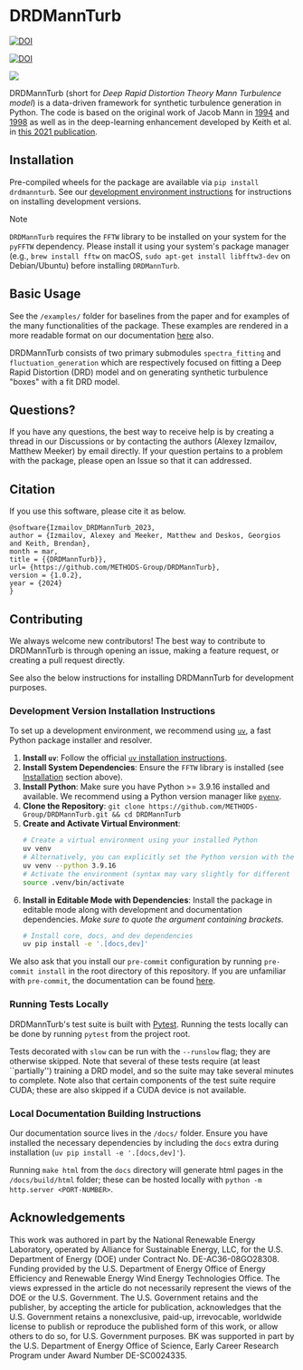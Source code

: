 # DRDMannTurb

[![DOI](https://zenodo.org/badge/649495955.svg)](https://doi.org/10.5281/zenodo.13922330)

[![DOI](https://camo.githubusercontent.com/8297af3b00072c1c2b0c4357a0ba3c8f3ac2517f4eb737eb020f3fa35fbdd13e/68747470733a2f2f6a6f73732e7468656f6a2e6f72672f7061706572732f31302e32313130352f6a6f73732e30363833382f7374617475732e737667)](https://doi.org/10.21105/joss.06838)

![](https://github.com/METHODS-Group/DRDMannTurb/assets/74629347/604fcde9-41e1-4671-8c10-b1493cadfa88)

DRDMannTurb (short for *Deep Rapid Distortion Theory Mann Turbulence model*) is a data-driven framework
for synthetic turbulence generation in Python.
The code is based on the original work of Jacob Mann in [1994](https://doi.org/10.1017/S0022112094001886) and [1998](https://doi.org/10.1016/S0266-8920(97)00036-2)
as well as in the deep-learning enhancement developed by Keith et al. in [this 2021 publication](https://arxiv.org/pdf/2107.11046.pdf).

## Installation

Pre-compiled wheels for the package are available via ``pip install drdmannturb``.
See our [development environment instructions](#development-version-installation-instructions)
for instructions on installing development versions.

> [!NOTE]
> `DRDMannTurb` requires the `FFTW` library to be installed on your system for the `pyFFTW` dependency. Please install it using your system's package manager (e.g., `brew install fftw` on macOS, `sudo apt-get install libfftw3-dev` on Debian/Ubuntu) before installing `DRDMannTurb`.

## Basic Usage

See the ``/examples/`` folder for baselines from the paper and for examples of the many functionalities of the package. These examples are rendered in a more readable
format on our documentation [here](https://methods-group.github.io/DRDMannTurb/examples.html) also.

DRDMannTurb consists of two primary submodules ``spectra_fitting`` and ``fluctuation_generation``
which are respectively focused on fitting a Deep Rapid Distortion (DRD) model and
on generating synthetic turbulence "boxes" with a fit DRD model.

## Questions?

If you have any questions, the best way to receive help is by creating a thread in our Discussions or by contacting the authors (Alexey Izmailov, Matthew Meeker) by email directly. If your question pertains to a problem with the package, please open an Issue so that it can addressed.

## Citation

If you use this software, please cite it as below.

```
@software{Izmailov_DRDMannTurb_2023,
author = {Izmailov, Alexey and Meeker, Matthew and Deskos, Georgios and Keith, Brendan},
month = mar,
title = {{DRDMannTurb}},
url= {https://github.com/METHODS-Group/DRDMannTurb},
version = {1.0.2},
year = {2024}
}
```

## Contributing

We always welcome new contributors! The best way to contribute to DRDMannTurb is through opening an issue, making a feature request, or creating a pull request directly.

See also the below instructions for installing DRDMannTurb for development purposes.

### Development Version Installation Instructions

To set up a development environment, we recommend using [`uv`](https://github.com/astral-sh/uv), a fast Python package installer and resolver.

1.  **Install `uv`**: Follow the official [`uv` installation instructions](https://github.com/astral-sh/uv#installation).
2.  **Install System Dependencies**: Ensure the `FFTW` library is installed (see [Installation](#installation) section above).
3.  **Install Python**: Make sure you have Python >= 3.9.16 installed and available. We recommend using a Python version manager like [`pyenv`](https://github.com/pyenv/pyenv).
4.  **Clone the Repository**: `git clone https://github.com/METHODS-Group/DRDMannTurb.git && cd DRDMannTurb`
5.  **Create and Activate Virtual Environment**:
    ```bash
    # Create a virtual environment using your installed Python
    uv venv
    # Alternatively, you can explicitly set the Python version with the following
    uv venv --python 3.9.16
    # Activate the environment (syntax may vary slightly for different shells)
    source .venv/bin/activate
    ```
6.  **Install in Editable Mode with Dependencies**: Install the package in editable mode along with development and documentation dependencies. *Make sure to quote the argument containing brackets.*
    ```bash
    # Install core, docs, and dev dependencies
    uv pip install -e '.[docs,dev]'
    ```

We also ask that you install our
``pre-commit`` configuration by running ``pre-commit install`` in the root directory
of this repository. If you are unfamiliar with ``pre-commit``,
the documentation can be found [here](https://pre-commit.com/).

### Running Tests Locally

DRDMannTurb's test suite is built with [Pytest](https://docs.pytest.org/en/stable/). Running the tests locally can be done by running `pytest`
from the project root.

Tests decorated with `slow` can be run with the `--runslow` flag; they are otherwise skipped. Note that several of these tests require (at least
``partially'') training a DRD model, and so the suite may take several minutes to complete.
Note also that certain components of the test suite require CUDA; these are also
skipped if a CUDA device is not available.

### Local Documentation Building Instructions

Our documentation source lives in the ``/docs/`` folder.
Ensure you have installed the necessary dependencies by including the `docs` extra during installation (`uv pip install -e '.[docs,dev]'`).

Running ``make html`` from the `docs` directory will generate html pages in the ``/docs/build/html`` folder; these can be hosted locally with ``python -m http.server <PORT-NUMBER>``.

## Acknowledgements

This work was authored in part by the National Renewable Energy Laboratory, operated by Alliance for Sustainable Energy, LLC, for the U.S. Department of Energy (DOE) under Contract No. DE-AC36-08GO28308. Funding provided by the U.S. Department of Energy Office of Energy Efficiency and Renewable Energy Wind Energy Technologies Office. The views expressed in the article do not necessarily represent the views of the DOE or the U.S. Government. The U.S. Government retains and the publisher, by accepting the article for publication, acknowledges that the U.S. Government retains a nonexclusive, paid-up, irrevocable, worldwide license to publish or reproduce the published form of this work, or allow others to do so, for U.S. Government purposes. BK was supported in part by the U.S. Department of Energy Office of Science, Early Career Research Program under Award Number DE-SC0024335.
